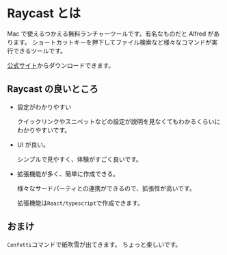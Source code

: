 <!--
title:   【Mac】おすすめのランチャーツールRaycast
tags:    Mac,Raycast,React,extension
id:      4f2031a571b5a7a7aa25
private: false
-->

# Raycast とは

Mac で使えるつかえる無料ランチャーツールです。有名なものだと Alfred があります。
ショートカットキーを押下してファイル検索など様々なコマンドが実行できるツールです。

[公式サイト](https://www.raycast.com/)からダウンロードできます。

## Raycast の良いところ

- 設定がわかりやすい

  クイックリンクやスニペットなどの設定が説明を見なくてもわかるくらいにわかりやすいです。

- UI が良い。

  シンプルで見やすく、体験がすごく良いです。

- 拡張機能が多く、簡単に作成できる。

  様々なサードパーティとの連携ができるので、拡張性が高いです。

  拡張機能は`React/typescript`で作成できます。

## おまけ

`Confetti`コマンドで紙吹雪が出てきます。
ちょっと楽しいです。
